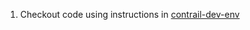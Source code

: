 1. Checkout code using instructions in [contrail-dev-env](https://github.com/Juniper/contrail-dev-env)
